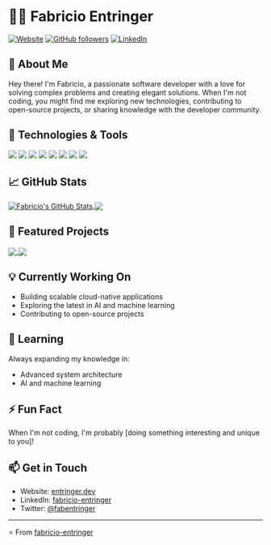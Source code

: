 # 👨‍💻 Fabricio Entringer

[![Website](https://img.shields.io/badge/Website-entringer.dev-blue?style=flat-square&logo=google-chrome)](https://entringer.dev)
[![GitHub followers](https://img.shields.io/github/followers/fabricio-entringer?logo=GitHub&style=flat-square)](https://github.com/fabricio-entringer)
[![LinkedIn](https://img.shields.io/badge/LinkedIn-Fabricio%20Entringer-blue?style=flat-square&logo=linkedin)](https://linkedin.com/in/fabricio-entringer)

## 💫 About Me

Hey there! I'm Fabricio, a passionate software developer with a love for solving complex problems and creating elegant solutions. When I'm not coding, you might find me exploring new technologies, contributing to open-source projects, or sharing knowledge with the developer community.

## 🔧 Technologies & Tools

![](https://img.shields.io/badge/Code-JavaScript-informational?style=flat&logo=javascript&logoColor=white&color=2bbc8a)
![](https://img.shields.io/badge/Code-Java-informational?style=flat&logo=java&logoColor=white&color=2bbc8a)
![](https://img.shields.io/badge/Code-Python-informational?style=flat&logo=python&logoColor=white&color=2bbc8a)
![](https://img.shields.io/badge/Framework-React-informational?style=flat&logo=react&logoColor=white&color=2bbc8a)
![](https://img.shields.io/badge/Framework-Spring-informational?style=flat&logo=spring&logoColor=white&color=2bbc8a)
![](https://img.shields.io/badge/Tools-Docker-informational?style=flat&logo=docker&logoColor=white&color=2bbc8a)
![](https://img.shields.io/badge/Tools-Kubernetes-informational?style=flat&logo=kubernetes&logoColor=white&color=2bbc8a)
![](https://img.shields.io/badge/Cloud-AWS-informational?style=flat&logo=amazon-aws&logoColor=white&color=2bbc8a)

## 📈 GitHub Stats

<a href="https://github.com/fabricio-entringer">
  <img align="center" src="https://github-readme-stats.vercel.app/api?username=fabricio-entringer&show_icons=true&line_height=27&count_private=true&title_color=ffffff&text_color=c9cacc&icon_color=2bbc8a&bg_color=1d1f21" alt="Fabricio's GitHub Stats" />
</a>
<a href="https://github.com/fabricio-entringer">
  <img align="center" src="https://github-readme-stats.vercel.app/api/top-langs/?username=fabricio-entringer&hide=html,css&title_color=ffffff&text_color=c9cacc&icon_color=2bbc8a&bg_color=1d1f21&langs_count=3" />
</a>

## 🚀 Featured Projects

<a href="https://github.com/fabricio-entringer/lifesync-task-manager">
  <img align="center" src="https://github-readme-stats.vercel.app/api/pin/?username=fabricio-entringer&repo=lifesync-task-manager&title_color=ffffff&text_color=c9cacc&icon_color=2bbc8a&bg_color=1d1f21" />
</a>
<a href="https://github.com/fabricio-entringer/project-2">
  <img align="center" src="https://github-readme-stats.vercel.app/api/pin/?username=fabricio-entringer&repo=project-2&title_color=ffffff&text_color=c9cacc&icon_color=2bbc8a&bg_color=1d1f21" />
</a>

## 💡 Currently Working On

- Building scalable cloud-native applications
- Exploring the latest in AI and machine learning
- Contributing to open-source projects

## 🌱 Learning

Always expanding my knowledge in:
- Advanced system architecture
- AI and machine learning

## ⚡ Fun Fact

When I'm not coding, I'm probably [doing something interesting and unique to you]!

## 📫 Get in Touch

- Website: [entringer.dev](https://entringer.dev)
- LinkedIn: [fabricio-entringer](https://linkedin.com/in/fabricio-entringer)
- Twitter: [@fabentringer](https://twitter.com/fabentringer)

---

⭐️ From [fabricio-entringer](https://github.com/fabricio-entringer)

